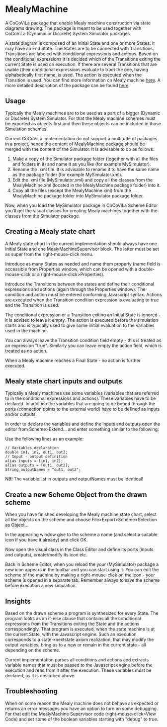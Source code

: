 # MealyMachine
A CoCoViLa package that enable Mealy machine construction via state diagrams drawing. 
The package is meant to be used together with CoCoViLa (Dynamic or Discrete) 
System Simulator packages.

A state diagram is composed of an Initial State and one or more States. It may have an End State. 
The States are to be connected with Transitions. Transitions are labeled with conditional 
expressions and actions. Based on the conditional expressions it is decided which of the 
Transitions exiting the current State is used on execution. If there are several 
Transitions that are usable (their conditional expressions evaluate to true) the one, 
having alphabetically first name, is used. The action is executed when the Transition is used.
You can find more information on Mealy machine [here](http://en.wikipedia.org/wiki/Mealy_machine). 
A more detailed description of the package can be found [here](https://github.com/CoCoViLa/MealyMachine/wiki).

Usage
------

Typically the Mealy machines are to be used as a part of a bigger (Dynamic or Discrete) System Simulator. For that the Mealy machine schemes must be exported as objects first and then these objects can be included in those Simulation schemes.  

Current CoCoViLa implementation do not support a multitude of packages in a project, hence the content of MealyMachine package should be merged with the content of the Simulator. It is advisable to do as follows:

1. Make a copy of the Simulator package folder (together with all the files and folders in it) and name it as you like (for example MySimulator).
2. Rename the .xml file. It is advisable to rename it to have the same name as the package folder (for example MySimulator.xml).
2. Edit the .xml file (MySimulator.xml) and copy all the classes from the MealyMachine.xml (located in the MealyMachine package folder) into it.
3. Copy all the files (except the MealyMachine.xml) from the MealyMachine package folder into MySimulator package folder.

Now, when you load the MySimulator package in CoCoViLa Scheme Editor you'll get the visual classes for creating Mealy machines together with the classes from the Simulator package.

Creating a Mealy state chart
-----------------------------   

A Mealy state chart in the current implementation should always have one Initial State and one MealyMachineSupervisor block. The latter must be set as super from the right-mouse-click menu.

Introduce as many States as needed and name them properly (name field is accessible from Properties window, which can be opened with a double-mouse-click or a right-mouse-click>Properties).

Introduce the Transitions between the states and define their conditional expressions and actions (again through the Properties window). The condition and action must be entered conforming Javascript syntax. Actions are executed when the Transition condition expression is evaluating to true and the Transition is used.

The conditional expression or a Transition exiting an Initial State is ignored - it is advised to leave it empty. The action is executed before the simulation starts and is typically used to give some initial evaluation to the variables used in the machine.

You can always leave the Transition condition field empty - this is treated as an expression "true". Similarly you can leave empty the action field, which is treated as no action.

When a Mealy machine reaches a Final State - no action is further executed.

Mealy state chart inputs and outputs
-------------------------------------

Typically a Mealy machines use some variables (variables that are referred to in the conditional expressions and actions). These variables have to be declared. In addition the variables that are going to be bound through the ports (connection points to the external world) have to be defined as inputs and/or outputs.

In order to declare the variables and define the inputs and outputs open the editor from Scheme>Extend... and enter something similar to the following:

Use the following lines as an example:
```
// Variables declaration
double in1, in2, out1, out2;
// Input - output definition
alias inputs = [in1, in2];
alias outputs = [out1, out2];
String outputNames = "out1, out2";
```
NB! The variable list in outputs and outputNames must be identical!

Create a new Scheme Object from the drawn scheme
-------------------------------------------------

When you have finished developing the Mealy machine state chart, select all the objects on the scheme and choose File>Export>Scheme>Selection as Object...

In the appearing window give to the scheme a name (and select a suitable icon if you have it already) and click OK.

Now open the visual class in the Class Editor and define its ports (inputs and outputs), create/modify its icon etc. 

Back in Scheme Editor, when you reload the your (MySimulator) package a new icon appears in the toolbar and you can start using it. You can edit the scheme of the machine by making a right-mouse-click on the icon - your scheme is opened in a separate tab. Remember always to save the scheme before execution a new simulation.

Insights
---------

Based on the drawn scheme a program is synthesized for every State. The program looks as an if-else clause that contains all the conditional expressions from the Transitions exiting the State and the actions correspondingly. That program is executed, when the state machine is at the current State, with the Javascript engine. Such an execution corresponds to a state->nextstate axiom realization, that may modify the output variables, bring us to a new or remain in the current state - all depending on the scheme. 
 
Current implementation parses all conditions and actions and extracts variable names that must be passed to the Javascript engine before the execution and read from it after the execution. These variables must be declared, as it is described above.

Troubleshooting
----------------

When on some reason the Mealy machine does not behave as expected or returns an error messages you have an option to turn on some debugging. For that edit the MealyMachine Supervisor code (right-mouse-click>View Code) and set some of the boolean variables starting with "debug" to true. 